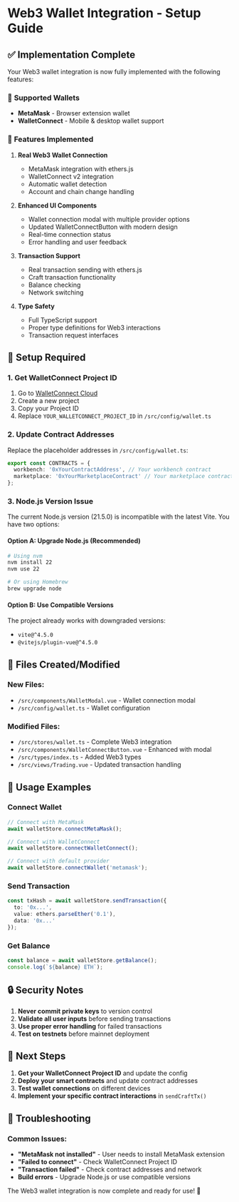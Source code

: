 # Web3 Wallet Integration - Setup Guide

## ✅ Implementation Complete

Your Web3 wallet integration is now fully implemented with the following features:

### 🔗 **Supported Wallets**
- **MetaMask** - Browser extension wallet
- **WalletConnect** - Mobile & desktop wallet support

### 🚀 **Features Implemented**

1. **Real Web3 Wallet Connection**
   - MetaMask integration with ethers.js
   - WalletConnect v2 integration
   - Automatic wallet detection
   - Account and chain change handling

2. **Enhanced UI Components**
   - Wallet connection modal with multiple provider options
   - Updated WalletConnectButton with modern design
   - Real-time connection status
   - Error handling and user feedback

3. **Transaction Support**
   - Real transaction sending with ethers.js
   - Craft transaction functionality
   - Balance checking
   - Network switching

4. **Type Safety**
   - Full TypeScript support
   - Proper type definitions for Web3 interactions
   - Transaction request interfaces

## 🔧 **Setup Required**

### 1. **Get WalletConnect Project ID**
1. Go to [WalletConnect Cloud](https://cloud.walletconnect.com/)
2. Create a new project
3. Copy your Project ID
4. Replace `YOUR_WALLETCONNECT_PROJECT_ID` in `/src/config/wallet.ts`

### 2. **Update Contract Addresses**
Replace the placeholder addresses in `/src/config/wallet.ts`:
```typescript
export const CONTRACTS = {
  workbench: '0xYourContractAddress', // Your workbench contract
  marketplace: '0xYourMarketplaceContract' // Your marketplace contract
};
```

### 3. **Node.js Version Issue**
The current Node.js version (21.5.0) is incompatible with the latest Vite. You have two options:

#### Option A: Upgrade Node.js (Recommended)
```bash
# Using nvm
nvm install 22
nvm use 22

# Or using Homebrew
brew upgrade node
```

#### Option B: Use Compatible Versions
The project already works with downgraded versions:
- `vite@^4.5.0`
- `@vitejs/plugin-vue@^4.5.0`

## 📁 **Files Created/Modified**

### New Files:
- `/src/components/WalletModal.vue` - Wallet connection modal
- `/src/config/wallet.ts` - Wallet configuration

### Modified Files:
- `/src/stores/wallet.ts` - Complete Web3 integration
- `/src/components/WalletConnectButton.vue` - Enhanced with modal
- `/src/types/index.ts` - Added Web3 types
- `/src/views/Trading.vue` - Updated transaction handling

## 🎯 **Usage Examples**

### Connect Wallet
```typescript
// Connect with MetaMask
await walletStore.connectMetaMask();

// Connect with WalletConnect
await walletStore.connectWalletConnect();

// Connect with default provider
await walletStore.connectWallet('metamask');
```

### Send Transaction
```typescript
const txHash = await walletStore.sendTransaction({
  to: '0x...',
  value: ethers.parseEther('0.1'),
  data: '0x...'
});
```

### Get Balance
```typescript
const balance = await walletStore.getBalance();
console.log(`${balance} ETH`);
```

## 🔒 **Security Notes**

1. **Never commit private keys** to version control
2. **Validate all user inputs** before sending transactions
3. **Use proper error handling** for failed transactions
4. **Test on testnets** before mainnet deployment

## 🚀 **Next Steps**

1. **Get your WalletConnect Project ID** and update the config
2. **Deploy your smart contracts** and update contract addresses
3. **Test wallet connections** on different devices
4. **Implement your specific contract interactions** in `sendCraftTx()`

## 🐛 **Troubleshooting**

### Common Issues:
- **"MetaMask not installed"** - User needs to install MetaMask extension
- **"Failed to connect"** - Check WalletConnect Project ID
- **"Transaction failed"** - Check contract addresses and network
- **Build errors** - Upgrade Node.js or use compatible versions

The Web3 wallet integration is now complete and ready for use! 🎉
